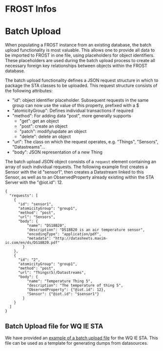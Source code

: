 # FROST Infos

# Batch Upload
When populating a FROST instance from an existing database, the batch upload functionality is most valuable. 
This allows one to provide all data to be imported to FROST in one file, using placeholders for object identifiers. 
These placeholders are used during the batch upload process to create all necessary foreign key relationships between objects within the FROST database.

The batch upload functionality defines a JSON request structure in which to package the STA classes to be uploaded. This request structure consists of the following attributes:
- "id": object identifier placeholder. Subsequent requests in the same group can now use the value of this property, prefixed with a $
- "atomicityGroup": Defines individual transactions if required
- "method": For adding data "post", more generally supports
  - "get": get an object
  - "post": create an object
  - "patch": modify/update an object
  - "delete": delete an object
- "url": The class on which the request operates, e.g. "Things", "Sensors", "Datastreams"...
- "body": JSON representation of a new Thing

The batch upload JSON object consists of a `request` element containing an array of such individual requests.
The following example first creates a Sensor with the id "sensor1", then creates a Datastream linked to this Sensor, as well as to an ObservedProperty already existing within the STA Server with the "@iot.id": 12.

```
{
  "requests": [
    {
      "id": "sensor1",
      "atomicityGroup": "group1",
      "method": "post",
      "url": "Sensors",
      "body": {
		  "name": "DS18B20",
		  "description": "DS18B20 is an air temperature sensor",
		  "encodingType": "application/pdf",
		  "metadata": "http://datasheets.maxim-ic.com/en/ds/DS18B20.pdf"
		}
    },
    {
      "id": "2",
      "atomicityGroup": "group1",
      "method": "post",
      "url": "Things(5)/Datastreams",
      "body": {
		  "name": "Temperature Thing 5",
		  "description": "The temperature of thing 5",
		  "ObservedProperty": {"@iot.id": 12},
		  "Sensor": {"@iot.id": "$sensor1"}
		}
    }
  ]
}
```


## Batch Upload file for WQ IE STA
We have provided an [example of a batch upload file](https://github.com/opengeospatial/WaterQualityIE/blob/master/FROST-Infos/BatchSTA-WQ-IE.json) for the WQ IE STA. This file can be used as a template for generating dumps from datasources.
